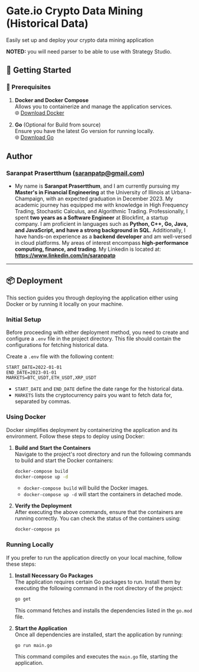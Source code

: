 # Gate.io Crypto Data Mining (Historical Data)
Easily set up and deploy your crypto data mining application 

**NOTED:** you will need parser to be able to use with Strategy Studio.

## 🚀 Getting Started

### 🔧 Prerequisites

1. **Docker and Docker Compose**  
   Allows you to containerize and manage the application services.  
   🌐 [Download Docker](https://www.docker.com)

2. **Go** (Optional for Build from source)  
   Ensure you have the latest Go version for running locally.  
   🌐 [Download Go](https://golang.org/dl/)

## Author

### **Saranpat Prasertthum (saranpatp@gmail.com)**

* My name is **Saranpat Prasertthum**, and I am currently pursuing my **Master's in Financial Engineering** at the University of Illinois at Urbana-Champaign, with an expected graduation in December 2023. My academic journey has equipped me with knowledge in High Frequency Trading, Stochastic Calculus, and Algorithmic Trading. Professionally, I spent **two years as a Software Engineer** at Blockfint, a startup company. I am proficient in languages such as **Python, C++, Go, Java, and JavaScript, and have a strong background in SQL**. Additionally, I have hands-on experience as a **backend developer** and am well-versed in cloud platforms. My areas of interest encompass **high-performance computing, finance, and trading**. My Linkedin is located at: **https://www.linkedin.com/in/saranpatp**


---

## 📦 Deployment

This section guides you through deploying the application either using Docker or by running it locally on your machine.

### Initial Setup

Before proceeding with either deployment method, you need to create and configure a `.env` file in the project directory. This file should contain the configurations for fetching historical data.

Create a `.env` file with the following content:
```
START_DATE=2022-01-01
END_DATE=2023-01-01
MARKETS=BTC_USDT,ETH_USDT,XRP_USDT
```
- `START_DATE` and `END_DATE` define the date range for the historical data.
- `MARKETS` lists the cryptocurrency pairs you want to fetch data for, separated by commas.

### Using Docker

Docker simplifies deployment by containerizing the application and its environment. Follow these steps to deploy using Docker:

1. **Build and Start the Containers**  
   Navigate to the project's root directory and run the following commands to build and start the Docker containers:
   ```bash
   docker-compose build
   docker-compose up -d
   ```
   - `docker-compose build` will build the Docker images.
   - `docker-compose up -d` will start the containers in detached mode.

2. **Verify the Deployment**  
   After executing the above commands, ensure that the containers are running correctly. You can check the status of the containers using:
   ```bash
   docker-compose ps
   ```

### Running Locally

If you prefer to run the application directly on your local machine, follow these steps:

1. **Install Necessary Go Packages**  
   The application requires certain Go packages to run. Install them by executing the following command in the root directory of the project:
   ```bash
   go get
   ```
   This command fetches and installs the dependencies listed in the `go.mod` file.

2. **Start the Application**  
   Once all dependencies are installed, start the application by running:
   ```bash
   go run main.go
   ```
   This command compiles and executes the `main.go` file, starting the application.

